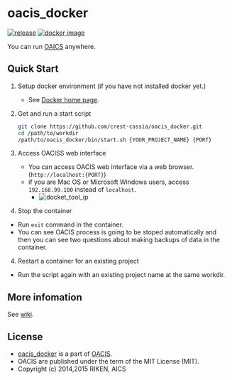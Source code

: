 # oacis_docker

[![release](https://img.shields.io/github/release/crest-cassia/oacis.svg)](https://github.com/crest-cassia/oacis/releases/latest)
[![docker image](http://img.shields.io/badge/docker_image-ready-brightgreen.svg)](https://registry.hub.docker.com/u/takeshiuchitane/oacis/)

You can run [OAICS](https://github.com/crest-cassia/oacis) anywhere.

## Quick Start

1. Setup docker environment (if you have not installed docker yet.)

    - See [Docker home page](https://www.docker.com/).

2. Get and run a start script

    ```sh
    git clone https://github.com/crest-cassia/oacis_docker.git
    cd /path/to/workdir
    /path/to/oacis_docker/bin/start.sh {YOUR_PROJECT_NAME} {PORT}
    ```
3. Access OACISS web interface

    - You can access OACIS web interface via a web browser.(`http://localhost:{PORT}`)
    - if you are Mac OS or Microsoft Windows users, access `192.168.99.100` instead of `localhost`.
        - ![docket_tool_ip](https://github.com/crest-cassia/oacis_docker/wiki/images/docker_tool_ip.png)

4. Stop the container

  - Run `exit` command in the container.
  - You can see OACIS process is going to be stoped automatically and then you can see two questions about making backups of data in the container.

4. Restart a container for an existing project

  - Run the script again with an existing project name at the same workdir.

## More infomation

See [wiki](https://github.com/crest-cassia/oacis_docker/wiki).

## License

  - [oacis_docker](https://github.com/crest-cassia/oacis_docker) is a part of [OACIS](https://github.com/crest-cassia/oacis).
  - OACIS are published under the term of the MIT License (MIT).
  - Copyright (c) 2014,2015 RIKEN, AICS
